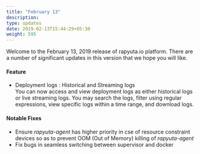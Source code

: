 ```yaml
---
title: "February 13"
description:
type: updates
date: 2019-02-13T15:44:29+05:30
weight: 595
---
```

Welcome to the February 13, 2019 release of rapyuta.io platform. There are a
number of significant updates in this version that we hope you will like.

#### Feature
* Deployment logs : Historical and Streaming logs     
  You can now access and view deployment logs as either historical logs or live streaming logs. You may search the logs, filter using regular expressions, view specific logs within a time range, and download logs.

#### Notable Fixes
* Ensure *rapyuta-agent* has higher priority in cse of resource constraint devices so as to prevent OOM (Out of Memory) killing of *rapyuta-agent*
* Fix bugs in seamless switching between supervisor and docker

